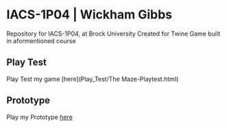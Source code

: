 # IACS-1P04 | Wickham Gibbs
Repository for IACS-1P04, at Brock University
Created for Twine Game built in aformentioned course

## Play Test

Play Test my game [here](Play_Test/The Maze-Playtest.html)


## Prototype

Play my Prototype [here](Prototype/TheMaze-Prototype-WickhamGibbs.html)

